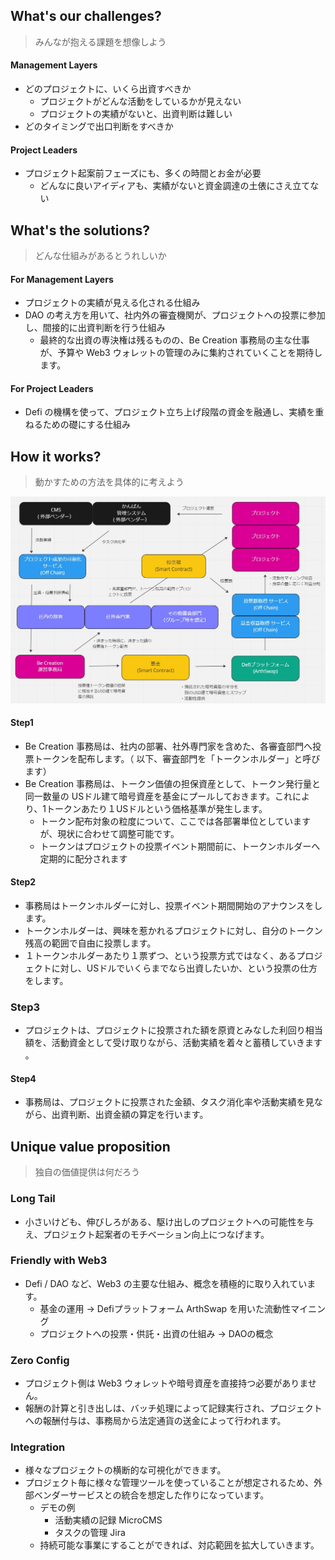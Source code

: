 ## What's our challenges?
> みんなが抱える課題を想像しよう

#### Management Layers 
 - どのプロジェクトに、いくら出資すべきか
     - プロジェクトがどんな活動をしているかが見えない
	 - プロジェクトの実績がないと、出資判断は難しい
- どのタイミングで出口判断をすべきか
   
#### Project Leaders 
- プロジェクト起案前フェーズにも、多くの時間とお金が必要
   - どんなに良いアイディアも、実績がないと資金調達の土俵にさえ立てない

## What's the solutions? 
> どんな仕組みがあるとうれしいか

#### For Management Layers
- プロジェクトの実績が見える化される仕組み
- DAO の考え方を用いて、社内外の審査機関が、プロジェクトへの投票に参加し、間接的に出資判断を行う仕組み
  - 最終的な出資の専決権は残るものの、Be Creation 事務局の主な仕事が、予算や Web3 ウォレットの管理のみに集約されていくことを期待します。

#### For Project Leaders
- Defi の機構を使って、プロジェクト立ち上げ段階の資金を融通し、実績を重ねるための礎にする仕組み

## How it works?
> 動かすための方法を具体的に考えよう
 
![サービス概念図](./docs/serviceModel.jpg)

#### Step1 
- Be Creation 事務局は、社内の部署、社外専門家を含めた、各審査部門へ投票トークンを配布します。（ 以下、審査部門を「トークンホルダー」と呼びます）
 -  Be Creation 事務局は、トークン価値の担保資産として、トークン発行量と同一数量の USドル建て暗号資産を基金にプールしておきます。これにより、1トークンあたり１USドルという価格基準が発生します。
    -  トークン配布対象の粒度について、ここでは各部署単位としていますが、現状に合わせて調整可能です。
    - トークンはプロジェクトの投票イベント期間前に、トークンホルダーへ定期的に配分されます

#### Step2
- 事務局はトークンホルダーに対し、投票イベント期間開始のアナウンスをします。
- トークンホルダーは、興味を惹かれるプロジェクトに対し、自分のトークン残高の範囲で自由に投票します。
- １トークンホルダーあたり１票ずつ、という投票方式ではなく、あるプロジェクトに対し、USドルでいくらまでなら出資したいか、という投票の仕方をします。

### Step3
- プロジェクトは、プロジェクトに投票された額を原資とみなした利回り相当額を、活動資金として受け取りながら、活動実績を着々と蓄積していきます 。

#### Step4
- 事務局は、プロジェクトに投票された金額、タスク消化率や活動実績を見ながら、出資判断、出資金額の算定を行います。

## Unique value proposition

> 独自の価値提供は何だろう

### Long Tail
- 小さいけども、伸びしろがある、駆け出しのプロジェクトへの可能性を与え、プロジェクト起案者のモチベーション向上につなげます。

### Friendly with Web3
- Defi / DAO など、Web3 の主要な仕組み、概念を積極的に取り入れています。
	- 基金の運用 → Defiプラットフォーム ArthSwap を用いた流動性マイニング
	- プロジェクトへの投票・供託・出資の仕組み → DAOの概念

### Zero Config
 - プロジェクト側は Web3 ウォレットや暗号資産を直接持つ必要がありません。
 - 報酬の計算と引き出しは、バッチ処理によって記録実行され、プロジェクトへの報酬付与は、事務局から法定通貨の送金によって行われます。

### Integration
   - 様々なプロジェクトの横断的な可視化ができます。
   - プロジェクト毎に様々な管理ツールを使っていることが想定されるため、外部ベンダーサービスとの統合を想定した作りになっています。   
       - デモの例
          - 活動実績の記録 MicroCMS 
          - タスクの管理 Jira
       - 持続可能な事業にすることができれば、対応範囲を拡大していきます。